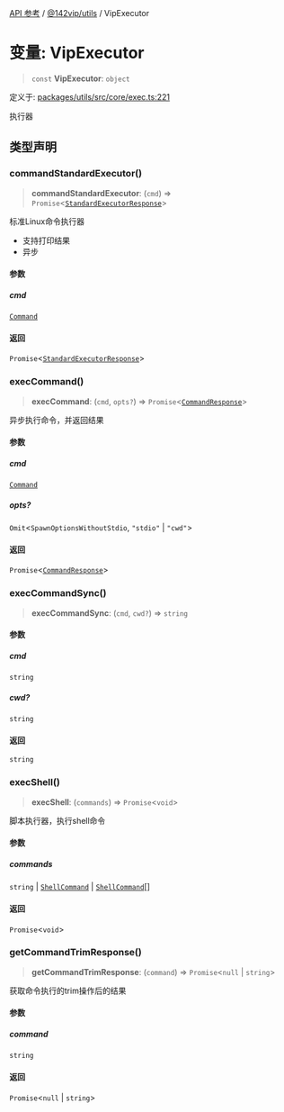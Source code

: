 [API 参考](../wiki/Home) / [@142vip/utils](../wiki/@142vip.utils) / VipExecutor

# 变量: VipExecutor

> `const` **VipExecutor**: `object`

定义于: [packages/utils/src/core/exec.ts:221](https://github.com/142vip/core-x/blob/5281e59d2cdd2de59e1ea761d17ed7fe118d1e60/packages/utils/src/core/exec.ts#L221)

执行器

## 类型声明

### commandStandardExecutor()

> **commandStandardExecutor**: (`cmd`) => `Promise`<[`StandardExecutorResponse`](../wiki/@142vip.utils.%E6%8E%A5%E5%8F%A3.StandardExecutorResponse)>

标准Linux命令执行器

* 支持打印结果
* 异步

#### 参数

##### cmd

[`Command`](../wiki/@142vip.utils.%E7%B1%BB%E5%9E%8B%E5%88%AB%E5%90%8D.Command)

#### 返回

`Promise`<[`StandardExecutorResponse`](../wiki/@142vip.utils.%E6%8E%A5%E5%8F%A3.StandardExecutorResponse)>

### execCommand()

> **execCommand**: (`cmd`, `opts?`) => `Promise`<[`CommandResponse`](../wiki/@142vip.utils.%E6%8E%A5%E5%8F%A3.CommandResponse)>

异步执行命令，并返回结果

#### 参数

##### cmd

[`Command`](../wiki/@142vip.utils.%E7%B1%BB%E5%9E%8B%E5%88%AB%E5%90%8D.Command)

##### opts?

`Omit`<`SpawnOptionsWithoutStdio`, `"stdio"` | `"cwd"`>

#### 返回

`Promise`<[`CommandResponse`](../wiki/@142vip.utils.%E6%8E%A5%E5%8F%A3.CommandResponse)>

### execCommandSync()

> **execCommandSync**: (`cmd`, `cwd?`) => `string`

#### 参数

##### cmd

`string`

##### cwd?

`string`

#### 返回

`string`

### execShell()

> **execShell**: (`commands`) => `Promise`<`void`>

脚本执行器，执行shell命令

#### 参数

##### commands

`string` | [`ShellCommand`](../wiki/@142vip.utils.%E6%8E%A5%E5%8F%A3.ShellCommand) | [`ShellCommand`](../wiki/@142vip.utils.%E6%8E%A5%E5%8F%A3.ShellCommand)\[]

#### 返回

`Promise`<`void`>

### getCommandTrimResponse()

> **getCommandTrimResponse**: (`command`) => `Promise`<`null` | `string`>

获取命令执行的trim操作后的结果

#### 参数

##### command

`string`

#### 返回

`Promise`<`null` | `string`>
